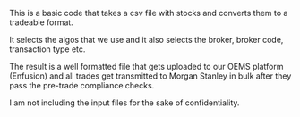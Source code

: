 This is a basic code that takes a csv file with stocks and converts them to a tradeable format.

It selects the algos that we use and it also selects the broker, broker code, transaction type etc.

The result is a well formatted file that gets uploaded to our OEMS platform (Enfusion) and all trades get transmitted to Morgan Stanley in bulk after they pass the pre-trade compliance checks.

I am not including the input files for the sake of confidentiality.
